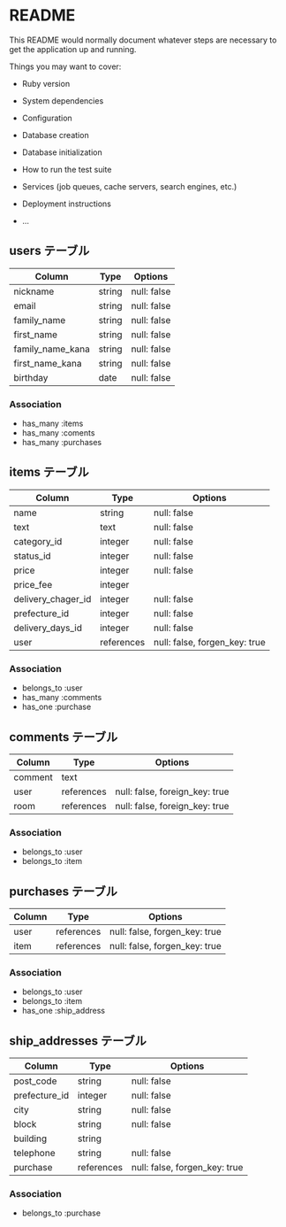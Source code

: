 # README

This README would normally document whatever steps are necessary to get the
application up and running.

Things you may want to cover:

* Ruby version

* System dependencies

* Configuration

* Database creation

* Database initialization

* How to run the test suite

* Services (job queues, cache servers, search engines, etc.)

* Deployment instructions

* ...


## users テーブル

| Column           | Type   | Options     |
| ---------------- | ------ | ----------- |
| nickname         | string | null: false |
| email            | string | null: false |
| family_name      | string | null: false |
| first_name       | string | null: false |
| family_name_kana | string | null: false |
| first_name_kana  | string | null: false |
| birthday         | date   | null: false |

### Association

- has_many :items
- has_many :coments
- has_many :purchases

## items テーブル

| Column             | Type       | Options                       |
| ------------------ | ---------- | ----------------------------- |
| name               | string     | null: false                   |
| text               | text       | null: false                   |
| category_id        | integer    | null: false                   |
| status_id          | integer    | null: false                   |
| price              | integer    | null: false                   |
| price_fee          | integer    |                               |
| delivery_chager_id | integer    | null: false                   |
| prefecture_id      | integer    | null: false                   |
| delivery_days_id   | integer    | null: false                   |
| user               | references | null: false, forgen_key: true |

### Association

- belongs_to :user
- has_many :comments
- has_one :purchase

## comments テーブル

| Column  | Type       | Options                        |
| ------- | ---------- | ------------------------------ |
| comment | text       |                                |
| user    | references | null: false, foreign_key: true |
| room    | references | null: false, foreign_key: true |

### Association

- belongs_to :user
- belongs_to :item

## purchases テーブル

| Column | Type       | Options                       |
| ------ | ---------- | ----------------------------- |
| user   | references | null: false, forgen_key: true |
| item   | references | null: false, forgen_key: true |

### Association

- belongs_to :user
- belongs_to :item
- has_one :ship_address

## ship_addresses テーブル

| Column        | Type       | Options                       |
| ------------- | ---------- | ----------------------------- |
| post_code     | string     | null: false                   |
| prefecture_id | integer    | null: false                   |
| city          | string     | null: false                   |
| block         | string     | null: false                   |
| building      | string     |                               |
| telephone     | string     | null: false                   |
| purchase      | references | null: false, forgen_key: true |


### Association

- belongs_to :purchase